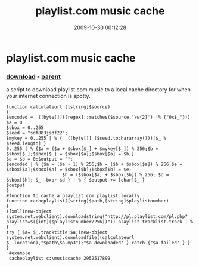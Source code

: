 ﻿---
pid:            1437
poster:         karl prosser
title:          playlist.com music cache
date:           2009-10-30 00:12:28
format:         posh
parent:         1429
parent:         1429

---

# playlist.com music cache

### [download](1437.ps1) - [parent](1429.md)

a script to download playlist.com music to a local cache directory for when your internet connection is spotty.

```posh
function calculateurl ([string]$source)
{
$encoded =  ([byte[]]([regex]::matches($source,'\w{2}') |% {"0x$_"}))
$a = 0
$sbox = 0..255  
$seed = "sdf883jsdf22";
$mykey = 0..255 | % {  ([byte[]] ($seed.tochararray()))[$_ % $seed.length] }  
0..255 | % {$a = ($a + $sbox[$_] + $mykey[$_]) % 256;$b = $sbox[$_];$sbox[$_] = $sbox[$a];$sbox[$a] = $b;}
$a = $b = 0;$output = "";
$encoded | % {$a = ($a + 1) % 256;$b = ($b + $sbox[$a]) % 256;$e = $sbox[$a];$sbox[$a] = $sbox[$b];$sbox[$b] = $e;
                     $h = ($sbox[$a] + $sbox[$b]) % 256; $d = $sbox[$h]; $_ -bxor $d } | % { $output += [char]$_ }
$output
}
#function to cache a playlist.com playlist locally.
function cacheplaylist([string]$path,[string]$playlistnumber)
{
([xml](new-object system.net.webclient).downloadstring("http://pl.playlist.com/pl.php?playlist=$([int]($playlistnumber/256))")).playlist.tracklist.track | % {
try { $a= $_.tracktitle;$a;(new-object system.net.webclient).downloadfile((calculateurl $_.location),"$path\$a.mp3");"$a downloaded" } catch {"$a failed" } } 
}
 #example
 cacheplaylist c:\musiccache 2952517899
```

